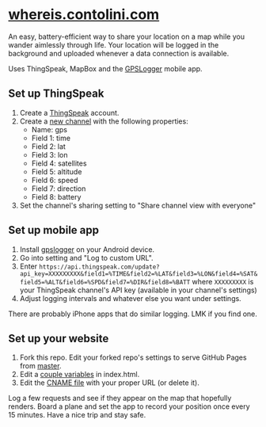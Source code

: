 # [whereis.contolini.com](https://whereis.contolini.com/)

An easy, battery-efficient way to share your location on a map while you wander aimlessly through life.
Your location will be logged in the background and uploaded whenever a data connection is available.

Uses ThingSpeak, MapBox and the [GPSLogger](https://github.com/mendhak/gpslogger/) mobile app.

## Set up ThingSpeak

1. Create a [ThingSpeak](https://thingspeak.com) account.
1. Create a [new channel](https://thingspeak.com/channels/new) with the following properties:
    - Name: gps
    - Field 1: time
    - Field 2: lat
    - Field 3: lon
    - Field 4: satellites
    - Field 5: altitude
    - Field 6: speed
    - Field 7: direction
    - Field 8: battery
1. Set the channel's sharing setting to "Share channel view with everyone"

## Set up mobile app

1. Install [gpslogger](https://github.com/mendhak/gpslogger) on your Android device.
1. Go into setting and "Log to custom URL".
1. Enter `https://api.thingspeak.com/update?api_key=XXXXXXXXX&field1=%TIME&field2=%LAT&field3=%LON&field4=%SAT&field5=%ALT&field6=%SPD&field7=%DIR&field8=%BATT` where `XXXXXXXXX` is your ThingSpeak channel's API key (available in your channel's settings)
1. Adjust logging intervals and whatever else you want under settings.

There are probably iPhone apps that do similar logging. LMK if you find one.

## Set up your website

1. Fork this repo. Edit your forked repo's settings to serve GitHub Pages from [master](https://help.github.com/en/articles/configuring-a-publishing-source-for-github-pages).
1. Edit a [couple variables](https://github.com/contolini/whereis/blob/master/index.html#L40-L48) in index.html.
1. Edit the [CNAME file](https://github.com/contolini/whereis/blob/master/CNAME) with your proper URL (or delete it).

Log a few requests and see if they appear on the map that hopefully renders. Board a plane and set the app to record your position once every 15 minutes. Have a nice trip and stay safe.

